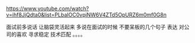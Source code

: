 https://www.youtube.com/watch?v=ihf8JjQdta0&list=PLbaIOC0vpjNW6V4ZTd5OpURZ6m0mf0G8n

面试前多说话 让脑袋灵活起来 多说在面试的时候 不要呆板的几个句子 表达 对公司的喜欢 寻求稳定 技术匹配 。。。。
